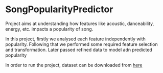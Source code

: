 # SongPopularityPredictor

<p>
Project aims at understanding how features like acoustic, danceability, energy, etc. impacts a popularity of song. 
</p>

<p>
In this project, firstly we analysed each feature independently with popularity. 
Following that we performed some required feature selection and transformation. 
Later passed refined data to model adn predicted popularity
</p>

<p>
In order to run the project, dataset can be downloaded from <a href="https://drive.google.com/file/d/1S9D4U__wiXCzGcdyl6sqgo_4IO3NERjM/view?usp=sharing">here</a>
</p>

